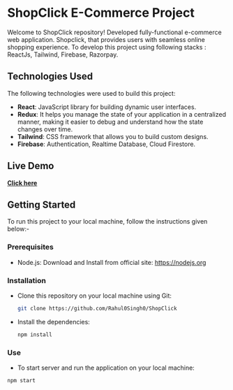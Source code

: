# ShopClick E-Commerce Project

Welcome to ShopClick repository! 
Developed fully-functional e-commerce web application. Shopclick, that provides users with seamless online shopping experience. To develop this project using following stacks : ReactJs, Tailwind, Firebase, Razorpay.

## Technologies Used

The following technologies were used to build this project:

- **React**: JavaScript library for building dynamic user interfaces.
- **Redux**:  It helps you manage the state of your application in a centralized manner, making it easier to debug and understand how the state changes over time.
- **Tailwind**: CSS framework that allows you to build custom designs.
- **Firebase**: Authentication, Realtime Database, Cloud Firestore.

## Live Demo

[**Click here**](https://shopclick.netlify.app/)

## Getting Started

To run this project to your local machine, follow the instructions given below:-

### Prerequisites

- Node.js: Download and Install from official site: https://nodejs.org

### Installation
* Clone this repository on your local machine using Git:
  ```bash
  git clone https://github.com/Rahul0Singh0/ShopClick
  ```

* Install the dependencies:
  ```bash
  npm install
  ```

### Use 

* To start server and run the application on your local machine:
```bash
npm start
```
